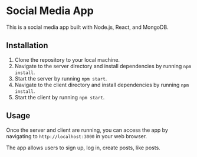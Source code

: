 # Social Media App

This is a social media app built with Node.js, React, and MongoDB.

## Installation

1. Clone the repository to your local machine.
2. Navigate to the server directory and install dependencies by running `npm install`.
3. Start the server by running `npm start`.
4. Navigate to the client directory and install dependencies by running `npm install`.
5. Start the client by running `npm start`.

## Usage

Once the server and client are running, you can access the app by navigating to `http://localhost:3000` in your web browser.

The app allows users to sign up, log in, create posts, like posts.
